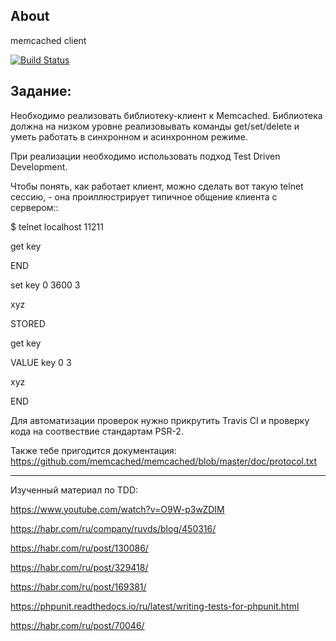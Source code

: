 ## About

memcached client 

[![Build Status](https://travis-ci.org/nashimoari/memcachedclient.svg?branch=master)](https://travis-ci.org/nashimoari/memcachedclient.svg?branch=master) 



## Задание:

Необходимо реализовать библиотеку-клиент к Memcached. Библиотека должна на низком уровне реализовывать команды get/set/delete и уметь работать в синхронном и асинхронном режиме.

При реализации необходимо использовать подход Test Driven Development.

Чтобы понять, как работает клиент, можно сделать вот такую telnet сессию, - она проиллюстрирует типичное общение клиента с сервером::


$ telnet localhost 11211

get key

END

set key 0 3600 3

xyz

STORED

get key

VALUE key 0 3

xyz

END


Для автоматизации проверок нужно прикрутить Travis CI и проверку кода на соотвествие стандартам PSR-2.

Также тебе пригодится документация: https://github.com/memcached/memcached/blob/master/doc/protocol.txt


------------------------------------------

Изученный материал по TDD:

https://www.youtube.com/watch?v=O9W-p3wZDIM

https://habr.com/ru/company/ruvds/blog/450316/

https://habr.com/ru/post/130086/

https://habr.com/ru/post/329418/

https://habr.com/ru/post/169381/

https://phpunit.readthedocs.io/ru/latest/writing-tests-for-phpunit.html

https://habr.com/ru/post/70046/